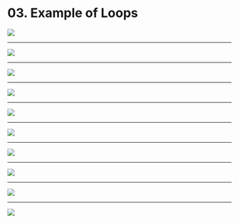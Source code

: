 # 03. Example of Loops

![](https://i.imgur.com/McEfjfM.png)

---

![](https://i.imgur.com/jHDCJHe.png)

---

![](https://i.imgur.com/jJDw8SY.png)

---

![](https://i.imgur.com/wKocxB8.png)

---

![](https://i.imgur.com/7mM5esp.png)

---

![](https://i.imgur.com/IX4UGFV.png)

---

![](https://i.imgur.com/Jryet3v.png)

---

![](https://i.imgur.com/LwrlSPv.png)

---

![](https://i.imgur.com/pDawAmN.png)

---

![](https://i.imgur.com/Tl6czmg.png)
